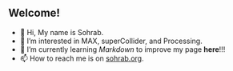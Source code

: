 ## Welcome!
- 👋 Hi, My name is Sohrab.
- 👀 I’m interested in MAX, superCollider, and Processing.
- 🌱 I’m currently learning _Markdown_ to improve my page **here**!!!
- 📫 How to reach me is on [sohrab.org](sohrab.org).

<!---
sohrab1984/sohrab1984 is a ✨ special ✨ repository because its `README.md` (this file) appears on your GitHub profile.
You can click the Preview link to take a look at your changes.
--->
